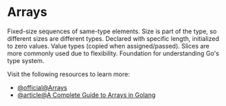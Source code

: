 # Arrays

Fixed-size sequences of same-type elements. Size is part of the type, so different sizes are different types. Declared with specific length, initialized to zero values. Value types (copied when assigned/passed). Slices are more commonly used due to flexibility. Foundation for understanding Go's type system.

Visit the following resources to learn more:

- [@official@Arrays](https://go.dev/tour/moretypes/6)
- [@article@A Complete Guide to Arrays in Golang](https://www.kelche.co/blog/go/golang-arrays/)
